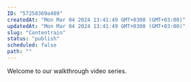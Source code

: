 ```yaml
---
ID: "57258369a489"
createdAt: "Mon Mar 04 2024 13:41:49 GMT+0300 (GMT+03:00)"
updatedAt: "Mon Mar 04 2024 13:41:49 GMT+0300 (GMT+03:00)"
slug: "Contentrain"
status: "publish"
scheduled: false
path: ""
---
```

Welcome to our walkthrough video series.